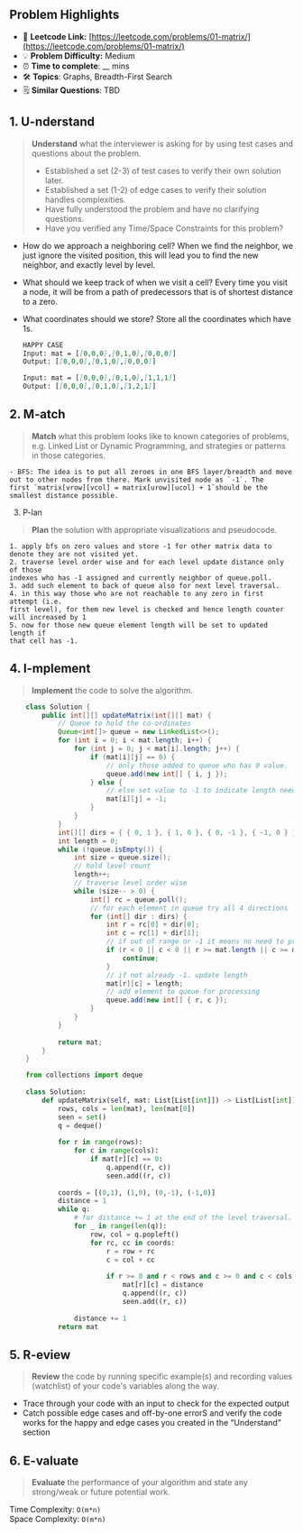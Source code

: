## Problem Highlights

* 🔗 **Leetcode Link:** [https://leetcode.com/problems/01-matrix/](https://leetcode.com/problems/01-matrix/)
* 💡 **Problem Difficulty:** Medium
* ⏰ **Time to complete**: __ mins
* 🛠️ **Topics**: Graphs, Breadth-First Search
* 🗒️ **Similar Questions**: TBD

## 1. **U-nderstand**

> **Understand** what the interviewer is asking for by using test cases and questions about the problem.
> 
> - Established a set (2-3) of test cases to verify their own solution later.
> - Established a set (1-2) of edge cases to verify their solution handles complexities.
> - Have fully understood the problem and have no clarifying questions.
> - Have you verified any Time/Space Constraints for this problem?

- How do we approach a neighboring cell? 
When we find the neighbor, we just ignore the visited position, this will lead you to find the new neighbor, and exactly level by level.
    
- What should we keep track of when we visit a cell? 
Every time you visit a node, it will be from a path of predecessors that is of shortest distance to a zero.
    
- What coordinates should we store?
Store all the coordinates which have 1s.
    
    ```markdown
    HAPPY CASE
    Input: mat = [[0,0,0],[0,1,0],[0,0,0]]
    Output: [[0,0,0],[0,1,0],[0,0,0]]
    
    Input: mat = [[0,0,0],[0,1,0],[1,1,1]]
    Output: [[0,0,0],[0,1,0],[1,2,1]]
    
    ```
    
## 2. M-atch

> **Match** what this problem looks like to known categories of problems, e.g. Linked List or Dynamic Programming, and strategies or patterns in those categories.

    - BFS: The idea is to put all zeroes in one BFS layer/breadth and move out to other nodes from there. Mark unvisited node as `-1`. The first `matrix[vrow][vcol] = matrix[urow][ucol] + 1`should be the smallest distance possible.
3. P-lan
    
> **Plan** the solution with appropriate visualizations and pseudocode.
    
    1. apply bfs on zero values and store -1 for other matrix data to denote they are not visited yet.
    2. traverse level order wise and for each level update distance only of those
    indexes who has -1 assigned and currently neighbor of queue.poll.
    3. add such element to back of queue also for next level traversal.
    4. in this way those who are not reachable to any zero in first attempt (i.e.
    first level), for them new level is checked and hence length counter will increased by 1
    5. now for those new queue element length will be set to updated length if
    that cell has -1.
    
## 4. I-mplement

> **Implement** the code to solve the algorithm.
    
```java
    class Solution {
        public int[][] updateMatrix(int[][] mat) {
    		// Queue to hold the co-ordinates
    		Queue<int[]> queue = new LinkedList<>();
    		for (int i = 0; i < mat.length; i++) {
    			for (int j = 0; j < mat[i].length; j++) {
    				if (mat[i][j] == 0) {
    					// only those added to queue who has 0 value.
    					queue.add(new int[] { i, j });
    				} else {
    					// else set value to -1 to indicate length needed to be updated here.
    					mat[i][j] = -1;
    				}
    			}
    		}
    		int[][] dirs = { { 0, 1 }, { 1, 0 }, { 0, -1 }, { -1, 0 } };
    		int length = 0;
    		while (!queue.isEmpty()) {
    			int size = queue.size();
    			// hold level count
    			length++;
    			// traverse level order wise
    			while (size-- > 0) {
    				int[] rc = queue.poll();
    				// for each element in queue try all 4 directions
    				for (int[] dir : dirs) {
    					int r = rc[0] + dir[0];
    					int c = rc[1] + dir[1];
    					// if out of range or -1 it means no need to process it.
    					if (r < 0 || c < 0 || r >= mat.length || c >= mat[0].length || mat[r][c] != -1) {
    						continue;
    					}
    					// if not already -1. update length
    					mat[r][c] = length;
    					// add element to queue for processing
    					queue.add(new int[] { r, c });
    				}
    			}
    		}
    
    		return mat;
    	}
    }
```
    
```python
    from collections import deque
    
    class Solution:
        def updateMatrix(self, mat: List[List[int]]) -> List[List[int]]:
            rows, cols = len(mat), len(mat[0])
            seen = set()
            q = deque()
            
            for r in range(rows):
                for c in range(cols):
                    if mat[r][c] == 0:
                        q.append((r, c))
                        seen.add((r, c))
            
            coords = [(0,1), (1,0), (0,-1), (-1,0)]
            distance = 1
            while q:
                # for distance += 1 at the end of the level traversal.
                for _ in range(len(q)):
                    row, col = q.popleft()
                    for rc, cc in coords:
                        r = row + rc
                        c = col + cc
    
                        if r >= 0 and r < rows and c >= 0 and c < cols and (r, c) not in seen:
                            mat[r][c] = distance
                            q.append((r, c))
                            seen.add((r, c))
                        
                distance += 1
            return mat
```
    
## 5. R-eview
    
> **Review** the code by running specific example(s) and recording values (watchlist) of your code's variables along the way.

- Trace through your code with an input to check for the expected output
- Catch possible edge cases and off-by-one errorS and verify the code works for the happy and edge cases you created in the “Understand” section

    
## 6. E-valuate

> **Evaluate** the performance of your algorithm and state any strong/weak or future potential work.

Time Complexity: `O(m*n)`
<br>
Space Complexity: `O(m*n)`